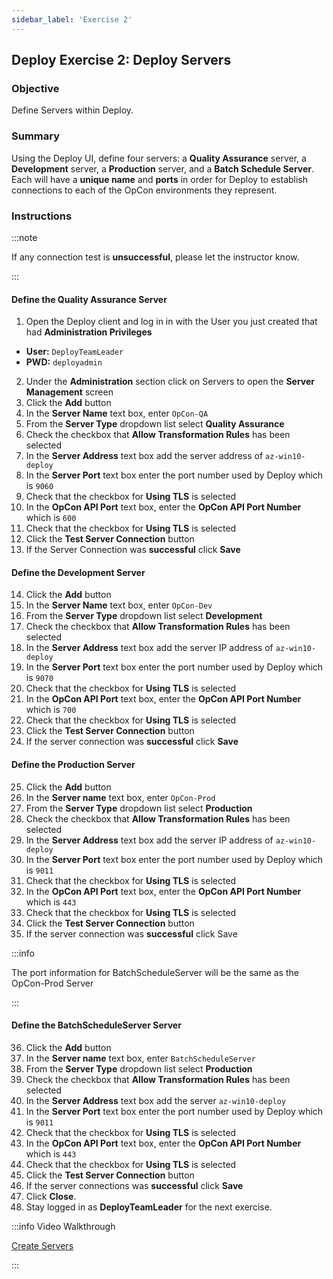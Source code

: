 ```yaml
---
sidebar_label: 'Exercise 2'
---
```


## Deploy Exercise 2: Deploy Servers

### Objective

Define Servers within Deploy.

### Summary

Using the Deploy UI, define four servers: a **Quality Assurance** server, a **Development** server, a **Production** server, and a **Batch Schedule Server**. Each will have a **unique name** and **ports** in order for Deploy to establish connections to each of the OpCon environments they represent.

### Instructions

:::note

If any connection test is **unsuccessful**, please let the instructor know.

:::

#### Define the Quality Assurance Server

1.	Open the Deploy client and log in in with the User you just created that had **Administration Privileges**
  * **User:** ```DeployTeamLeader```
  * **PWD:** ```deployadmin```
2.	Under the **Administration** section click on Servers to open the **Server Management** screen
3.	Click the **Add** button
4.	In the **Server Name** text box, enter ```OpCon-QA```
5.	From the **Server Type** dropdown list select **Quality Assurance**
6.	Check the checkbox that **Allow Transformation Rules** has been selected
7.	In the **Server Address** text box add the server address of ```az-win10-deploy```
8.	In the **Server Port** text box enter the port number used by Deploy which is ```9060```
9.	Check that the checkbox for **Using TLS** is selected
10.	In the **OpCon API Port** text box, enter the **OpCon API Port Number** which is ```600```
11. Check that the checkbox for **Using TLS** is selected
12.	Click the **Test Server Connection** button
13.	If the Server Connection was **successful** click **Save**

#### Define the Development Server

14.	Click the **Add** button
15.	In the **Server Name** text box, enter ```OpCon-Dev```
16.	From the **Server Type** dropdown list select **Development**
17.	Check the checkbox that **Allow Transformation Rules** has been selected
18.	In the **Server Address** text box add the server IP address of ```az-win10-deploy```
19.	In the **Server Port** text box enter the port number used by Deploy which is ```9070```
20.	Check that the checkbox for **Using TLS** is selected
21.	In the **OpCon API Port** text box, enter the **OpCon API Port Number** which is ```700```
22. Check that the checkbox for **Using TLS** is selected
23.	Click the **Test Server Connection** button
24.	If the server connection was **successful** click **Save** 

#### Define the Production Server

25.	Click the **Add** button
26.	In the **Server name** text box, enter ```OpCon-Prod```
27.	From the **Server Type** dropdown list select **Production**
28.	Check the checkbox that **Allow Transformation Rules** has been selected
29.	In the **Server Address** text box add the server IP address of ```az-win10-deploy```
30.	In the **Server Port** text box enter the port number used by Deploy which is ```9011```
31.	Check that the checkbox for **Using TLS** is selected
32.	In the **OpCon API Port** text box, enter the **OpCon API Port Number** which is ```443```
33. Check that the checkbox for **Using TLS** is selected
34.	Click the **Test Server Connection** button
35.	If the server connection was **successful** click Save

:::info

The port information for BatchScheduleServer will be the same as the OpCon-Prod Server

:::

#### Define the BatchScheduleServer Server

36. Click the **Add** button
37. In the **Server name** text box, enter ```BatchScheduleServer```
38. From the **Server Type** dropdown list select **Production**
39. Check the checkbox that **Allow Transformation Rules** has been selected
40. In the **Server Address** text box add the server ```az-win10-deploy```
41. In the **Server Port** text box enter the port number used by Deploy which is ```9011```
42. Check that the checkbox for **Using TLS** is selected
43. In the **OpCon API Port** text box, enter the **OpCon API Port Number** which is ```443```
44. Check that the checkbox for **Using TLS** is selected
45. Click the **Test Server Connection** button
46. If the server connections was **successful** click **Save**
47. Click **Close**.
48. Stay logged in as **DeployTeamLeader** for the next exercise.

:::info Video Walkthrough

[Create Servers](../static/imgdeploy/Deploy_CreateServers.mp4)

:::